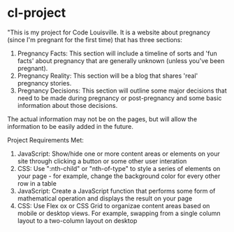 # cl-project

"This is my project for Code Louisville. It is a website about pregnancy (since I'm pregnant for the first time) that has three sections: 
1. Pregnancy Facts: This section will include a timeline of sorts and 'fun facts' about pregnancy that are generally unknown (unless you've been pregnant).
2. Pregnancy Reality: This section will be a blog that shares 'real' pregnancy stories. 
3. Pregnancy Decisions: This section will outline some major decisions that need to be made during pregnancy or post-pregnancy and some basic information about those decisions. 

The actual information may not be on the pages, but will allow the information to be easily added in the future.

Project Requirements Met:
1. JavaScript: Show/hide one or more content areas or elements on your site through clicking a button or some other user interation
2. CSS: Use ":nth-child" or "nth-of-type" to style a series of elements on your page - for example, change the background color for every other row in a table
3. JavaScript: Create a JavaScript function that performs some form of mathematical operation and displays the result on your page
4. CSS: Use Flex ox or CSS Grid to organizae content areas based on mobile or desktop views. For example, swapping from a single column layout to a two-column layout on desktop